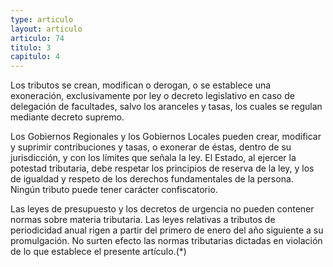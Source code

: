 ```yaml
---
type: articulo
layout: articulo
articulo: 74
titulo: 3
capitulo: 4
---
```

Los tributos se crean, modifican o derogan, o se establece una exoneración, exclusivamente por ley o decreto legislativo en caso de delegación de facultades, salvo los aranceles y tasas, los cuales se regulan mediante decreto supremo.

Los Gobiernos Regionales y los Gobiernos Locales pueden crear, modificar y suprimir contribuciones y tasas, o exonerar de éstas, dentro de su jurisdicción, y con los límites que señala la ley. El Estado, al ejercer la potestad tributaria, debe respetar los principios de reserva de la ley, y los de igualdad y respeto de los derechos fundamentales de la persona. Ningún tributo puede tener carácter confiscatorio.

Las leyes de presupuesto y los decretos de urgencia no pueden contener normas sobre materia tributaria. Las leyes relativas a tributos de periodicidad anual rigen a partir del primero de enero del año siguiente a su promulgación.
No surten efecto las normas tributarias dictadas en violación de lo que establece el presente artículo.(*)